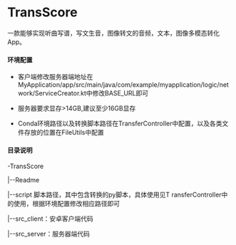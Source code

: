 # TransScore
一款能够实现听曲写谱，写文生音，图像转文的音频，文本，图像多模态转化App。

#### 环境配置

* 客户端修改服务器端地址在MyApplication/app/src/main/java/com/example/myapplication/logic/network/ServiceCreator.kt中修改BASE_URL即可

* 服务器要求显存>14GB,建议至少16GB显存

* Conda环境路径以及转换脚本路径在TransferController中配置，以及各类文件存放的位置在FileUtils中配置

#### 目录说明

-TransScore

|--Readme

|--script 脚本路径，其中包含转换的py脚本，具体使用见T ransferController中的使用，根据环境配置修改相应路径即可

|--src_client：安卓客户端代码

|--src_server：服务器端代码

